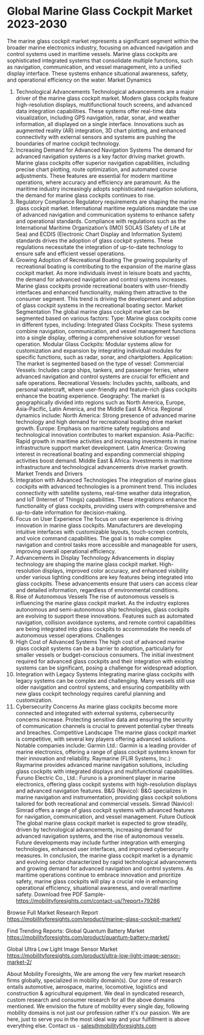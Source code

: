 # Global Marine Glass Cockpit Market 2023-2030
The marine glass cockpit market represents a significant segment within the broader marine electronics industry, focusing on advanced navigation and control systems used in maritime vessels. Marine glass cockpits are sophisticated integrated systems that consolidate multiple functions, such as navigation, communication, and vessel management, into a unified display interface. These systems enhance situational awareness, safety, and operational efficiency on the water.
Market Dynamics
1. Technological Advancements
Technological advancements are a major driver of the marine glass cockpit market. Modern glass cockpits feature high-resolution displays, multifunctional touch screens, and advanced data integration capabilities. These systems offer real-time data visualization, including GPS navigation, radar, sonar, and weather information, all displayed on a single interface. Innovations such as augmented reality (AR) integration, 3D chart plotting, and enhanced connectivity with external sensors and systems are pushing the boundaries of marine cockpit technology.
2. Increasing Demand for Advanced Navigation Systems
The demand for advanced navigation systems is a key factor driving market growth. Marine glass cockpits offer superior navigation capabilities, including precise chart plotting, route optimization, and automated course adjustments. These features are essential for modern maritime operations, where accuracy and efficiency are paramount. As the maritime industry increasingly adopts sophisticated navigation solutions, the demand for marine glass cockpits continues to rise.
3. Regulatory Compliance
Regulatory requirements are shaping the marine glass cockpit market. International maritime regulations mandate the use of advanced navigation and communication systems to enhance safety and operational standards. Compliance with regulations such as the International Maritime Organization’s (IMO) SOLAS (Safety of Life at Sea) and ECDIS (Electronic Chart Display and Information System) standards drives the adoption of glass cockpit systems. These regulations necessitate the integration of up-to-date technology to ensure safe and efficient vessel operations.
4. Growing Adoption of Recreational Boating
The growing popularity of recreational boating is contributing to the expansion of the marine glass cockpit market. As more individuals invest in leisure boats and yachts, the demand for advanced navigation and control systems increases. Marine glass cockpits provide recreational boaters with user-friendly interfaces and enhanced functionality, making them attractive to the consumer segment. This trend is driving the development and adoption of glass cockpit systems in the recreational boating sector.
Market Segmentation
The global marine glass cockpit market can be segmented based on various factors:
Type: Marine glass cockpits come in different types, including:
Integrated Glass Cockpits: These systems combine navigation, communication, and vessel management functions into a single display, offering a comprehensive solution for vessel operation.
Modular Glass Cockpits: Modular systems allow for customization and expansion by integrating individual modules for specific functions, such as radar, sonar, and chartplotters.
Application: The market is segmented based on the type of vessel:
Commercial Vessels: Includes cargo ships, tankers, and passenger ferries, where advanced navigation and control systems are crucial for efficient and safe operations.
Recreational Vessels: Includes yachts, sailboats, and personal watercraft, where user-friendly and feature-rich glass cockpits enhance the boating experience.
Geography: The market is geographically divided into regions such as North America, Europe, Asia-Pacific, Latin America, and the Middle East & Africa. Regional dynamics include:
North America: Strong presence of advanced marine technology and high demand for recreational boating drive market growth.
Europe: Emphasis on maritime safety regulations and technological innovation contributes to market expansion.
Asia-Pacific: Rapid growth in maritime activities and increasing investments in marine infrastructure support market development.
Latin America: Growing interest in recreational boating and expanding commercial shipping activities boost demand.
Middle East & Africa: Investments in maritime infrastructure and technological advancements drive market growth.
Market Trends and Drivers
1. Integration with Advanced Technologies
The integration of marine glass cockpits with advanced technologies is a prominent trend. This includes connectivity with satellite systems, real-time weather data integration, and IoT (Internet of Things) capabilities. These integrations enhance the functionality of glass cockpits, providing users with comprehensive and up-to-date information for decision-making.
2. Focus on User Experience
The focus on user experience is driving innovation in marine glass cockpits. Manufacturers are developing intuitive interfaces with customizable layouts, touch-screen controls, and voice command capabilities. The goal is to make complex navigation and control tasks more accessible and manageable for users, improving overall operational efficiency.
3. Advancements in Display Technology
Advancements in display technology are shaping the marine glass cockpit market. High-resolution displays, improved color accuracy, and enhanced visibility under various lighting conditions are key features being integrated into glass cockpits. These advancements ensure that users can access clear and detailed information, regardless of environmental conditions.
4. Rise of Autonomous Vessels
The rise of autonomous vessels is influencing the marine glass cockpit market. As the industry explores autonomous and semi-autonomous ship technologies, glass cockpits are evolving to support these innovations. Features such as automated navigation, collision avoidance systems, and remote control capabilities are being integrated into glass cockpits to accommodate the needs of autonomous vessel operations.
Challenges
1. High Cost of Advanced Systems
The high cost of advanced marine glass cockpit systems can be a barrier to adoption, particularly for smaller vessels or budget-conscious consumers. The initial investment required for advanced glass cockpits and their integration with existing systems can be significant, posing a challenge for widespread adoption.
2. Integration with Legacy Systems
Integrating marine glass cockpits with legacy systems can be complex and challenging. Many vessels still use older navigation and control systems, and ensuring compatibility with new glass cockpit technology requires careful planning and customization.
3. Cybersecurity Concerns
As marine glass cockpits become more connected and integrated with external systems, cybersecurity concerns increase. Protecting sensitive data and ensuring the security of communication channels is crucial to prevent potential cyber threats and breaches.
Competitive Landscape
The marine glass cockpit market is competitive, with several key players offering advanced solutions. Notable companies include:
Garmin Ltd.: Garmin is a leading provider of marine electronics, offering a range of glass cockpit systems known for their innovation and reliability.
Raymarine (FLIR Systems, Inc.): Raymarine provides advanced marine navigation solutions, including glass cockpits with integrated displays and multifunctional capabilities.
Furuno Electric Co., Ltd.: Furuno is a prominent player in marine electronics, offering glass cockpit systems with high-resolution displays and advanced navigation features.
B&G (Navico): B&G specializes in marine navigation and instrumentation, providing glass cockpit solutions tailored for both recreational and commercial vessels.
Simrad (Navico): Simrad offers a range of glass cockpit systems with advanced features for navigation, communication, and vessel management.
Future Outlook
The global marine glass cockpit market is expected to grow steadily, driven by technological advancements, increasing demand for advanced navigation systems, and the rise of autonomous vessels. Future developments may include further integration with emerging technologies, enhanced user interfaces, and improved cybersecurity measures.
In conclusion, the marine glass cockpit market is a dynamic and evolving sector characterized by rapid technological advancements and growing demand for advanced navigation and control systems. As maritime operations continue to embrace innovation and prioritize safety, marine glass cockpits will play a crucial role in enhancing operational efficiency, situational awareness, and overall maritime safety.
Download free PDF Sample-https://mobilityforesights.com/contact-us/?report=79286



Browse Full Market Research Report 
https://mobilityforesights.com/product/marine-glass-cockpit-market/


Find Trending Reports:
Global Quantum Battery Market
https://mobilityforesights.com/product/quantum-battery-market/

Global Ultra Low Light Image Sensor Market
https://mobilityforesights.com/product/ultra-low-light-image-sensor-market-2/





About Mobility Foresights,
We are among the very few market research firms globally, specialized in mobility domain(s). Our zone of research entails automotive, aerospace, marine, locomotive, logistics and construction & agricultural equipment. We deal in syndicated research, custom research and consumer research for all the above domains mentioned.
We envision the future of mobility every single day, following mobility domains is not just our profession rather it's our passion. We are here, just to serve you in the most ideal way and your fulfillment is above everything else. Contact us -  sales@mobilityforesights.com 
